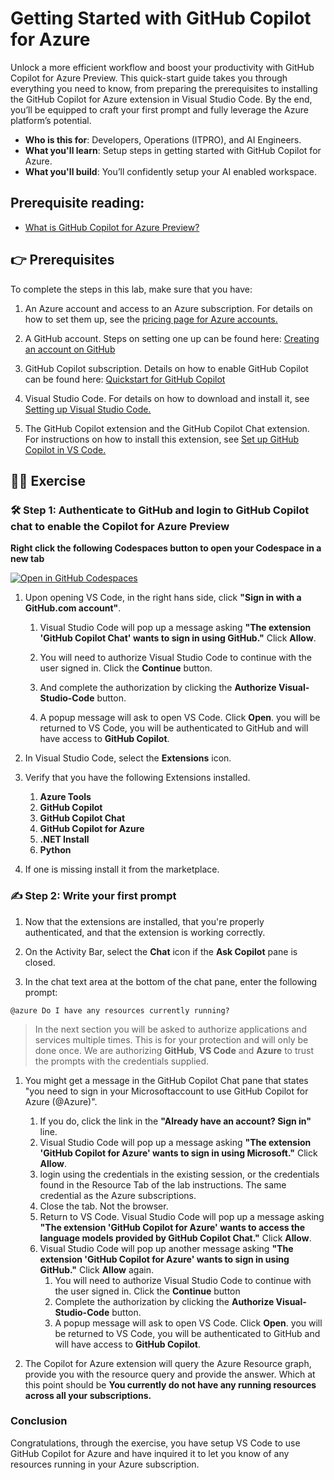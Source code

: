 # Getting Started with GitHub Copilot for Azure

Unlock a more efficient workflow and boost your productivity with GitHub Copilot for Azure Preview. This quick-start guide takes you through everything you need to know, from preparing the prerequisites to installing the GitHub Copilot for Azure extension in Visual Studio Code. By the end, you’ll be equipped to craft your first prompt and fully leverage the Azure platform’s potential.


</header>

- **Who is this for**: Developers, Operations (ITPRO), and AI Engineers.
- **What you'll learn**: Setup steps in getting started with GitHub Copilot for Azure.
- **What you'll build**: You’ll confidently setup your AI enabled workspace.
 
 
## Prerequisite reading:
- [What is GitHub Copilot for Azure Preview?](https://learn.microsoft.com/azure/developer/github-copilot-azure/introduction)
 
 
## 👉 Prerequisites

To complete the steps in this lab, make sure that you have:

1. An Azure account and access to an Azure subscription. For details on how to set them up, see the [pricing page for Azure accounts.](https://azure.microsoft.com/pricing/purchase-options/azure-account)

1. A GitHub account. Steps on setting one up can be found here: [Creating an account on GitHub](https://docs.github.com/en/get-started/start-your-journey/creating-an-account-on-github)
  
1. GitHub Copilot subscription. Details on how to enable GitHub Copilot can be found here: [Quickstart for GitHub Copilot](https://docs.github.com/en/copilot/quickstart)

1. Visual Studio Code. For details on how to download and install it, see [Setting up Visual Studio Code.](https://code.visualstudio.com/docs/setup/setup-overview)

1. The GitHub Copilot extension and the GitHub Copilot Chat extension. For instructions on how to install this extension, see [Set up GitHub Copilot in VS Code.](https://marketplace.visualstudio.com/items?itemName=GitHub.copilot)
 
 
## 💪🏽 Exercise
 
 
### 🛠 Step 1: Authenticate to GitHub and login to GitHub Copilot chat to enable the Copilot for Azure Preview

**Right click the following Codespaces button to open your Codespace in a new tab**

[![Open in GitHub Codespaces](https://github.com/codespaces/badge.svg)](https://codespaces.new/microsoft/Mastering-GitHub-Copilot-for-Paired-Programming)

1. Upon opening  VS Code, in the right hans side, click **"Sign in with a GitHub.com account"**.

    1. Visual Studio Code will pop up a message asking **"The extension 'GitHub Copilot Chat' wants to sign in using GitHub."** Click **Allow**.

    1. You will need to authorize Visual Studio Code to continue with the user signed in. Click the **Continue** button.

    1. And complete the authorization by clicking the **Authorize Visual-Studio-Code** button.

    1. A popup message will ask to open VS Code.  Click **Open**. you will be returned to VS Code, you will be authenticated to GitHub and will have access to **GitHub Copilot**.


1. In Visual Studio Code, select the **Extensions** icon.
   
1. Verify that you have the following Extensions installed.
    1. **Azure Tools**
    1. **GitHub Copilot**
    1. **GitHub Copilot Chat**
    1. **GitHub Copilot for Azure**
    1. **.NET Install**
    1. **Python**
   
1. If one is missing install it from the marketplace.

### ✍️ Step 2: Write your first prompt

1. Now that the extensions are installed, that you're properly authenticated, and that the extension is working correctly.

1. On the Activity Bar, select the **Chat** icon if the **Ask Copilot** pane is closed.

1. In the chat text area at the bottom of the chat pane, enter the following prompt:

```prompt
@azure Do I have any resources currently running?
```
> In the next section you will be asked to authorize applications and services multiple times.  This is for your protection and will only be done once.  We are authorizing **GitHub**, **VS Code** and **Azure** to trust the prompts with the credentials supplied.

1. You might get a message in the GitHub Copilot Chat pane that states "you need to sign in your Microsoftaccount to use GitHub Copilot for Azure (@Azure)".

    1. If you do, click the link in the **"Already have an account? Sign in"** line.
    1. Visual Studio Code will pop up a message asking **"The extension 'GitHub Copilot for Azure' wants to sign in using Microsoft."** Click **Allow**.
    1. login using the credentials in the existing session, or the credentials found in the Resource Tab of the lab instructions. The same credential as the Azure subscriptions.
    1. Close the tab.  Not the browser.
    1. Return to VS Code. Visual Studio Code will pop up a message asking **"The extension 'GitHub Copilot for Azure' wants to access the language models provided by GitHub Copilot Chat."** Click **Allow**.
    1. Visual Studio Code will pop up another message asking **"The extension 'GitHub Copilot for Azure' wants to sign in using GitHub."** Click **Allow** again.
        1. You will need to authorize Visual Studio Code to continue with the user signed in. Click the **Continue** button
        1. Complete the authorization by clicking the **Authorize Visual-Studio-Code** button.
        1. A popup message will ask to open VS Code.  Click **Open**. you will be returned to VS Code, you will be authenticated to GitHub and will have access to **GitHub Copilot**.

1. The Copilot for Azure extension will query the Azure Resource graph, provide you with the resource query and provide the answer.  Which at this point should be **You currently do not have any running resources across all your subscriptions.**

### Conclusion

Congratulations, through the exercise, you have setup VS Code to use GitHub Copilot for Azure and have inquired it to let you know of any resources running in your Azure subscription.
